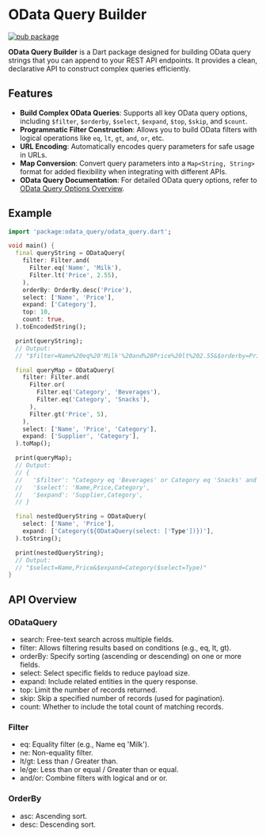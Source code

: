 # OData Query Builder

[![pub package](https://img.shields.io/pub/v/odata_query.svg)](https://pub.dev/packages/odata_query)

**OData Query Builder** is a Dart package designed for building OData query strings that you can append to your REST API endpoints. It provides a clean, declarative API to construct complex queries efficiently.

## Features

- **Build Complex OData Queries**: Supports all key OData query options, including `$filter`, `$orderby`, `$select`, `$expand`, `$top`, `$skip`, and `$count`.
- **Programmatic Filter Construction**: Allows you to build OData filters with logical operations like `eq`, `lt`, `gt`, `and`, `or`, etc.
- **URL Encoding**: Automatically encodes query parameters for safe usage in URLs.
- **Map Conversion**: Convert query parameters into a `Map<String, String>` format for added flexibility when integrating with different APIs.
- **OData Query Documentation**: For detailed OData query options, refer to [OData Query Options Overview](https://learn.microsoft.com/en-us/odata/concepts/queryoptions-overview).

## Example

```dart
import 'package:odata_query/odata_query.dart';

void main() {
  final queryString = ODataQuery(
    filter: Filter.and(
      Filter.eq('Name', 'Milk'),
      Filter.lt('Price', 2.55),
    ),
    orderBy: OrderBy.desc('Price'),
    select: ['Name', 'Price'],
    expand: ['Category'],
    top: 10,
    count: true,
  ).toEncodedString();

  print(queryString); 
  // Output:
  // "$filter=Name%20eq%20'Milk'%20and%20Price%20lt%202.55&$orderby=Price%20desc&$select=Name,Price&$expand=Category&$top=10&$count=true"

  final queryMap = ODataQuery(
    filter: Filter.and(
      Filter.or(
        Filter.eq('Category', 'Beverages'),
        Filter.eq('Category', 'Snacks'),
      ),
      Filter.gt('Price', 5),
    ),
    select: ['Name', 'Price', 'Category'],
    expand: ['Supplier', 'Category'],
  ).toMap();

  print(queryMap);
  // Output:
  // {
  //   '$filter': "Category eq 'Beverages' or Category eq 'Snacks' and Price gt 5",
  //   '$select': 'Name,Price,Category',
  //   '$expand': 'Supplier,Category',
  // }

  final nestedQueryString = ODataQuery(
    select: ['Name', 'Price'],
    expand: ['Category(${ODataQuery(select: ['Type'])})'],
  ).toString();

  print(nestedQueryString); 
  // Output:
  // "$select=Name,Price&$expand=Category($select=Type)"
}
```


## API Overview

### ODataQuery
- search: Free-text search across multiple fields.
- filter: Allows filtering results based on conditions (e.g., eq, lt, gt).
- orderBy: Specify sorting (ascending or descending) on one or more fields.
- select: Select specific fields to reduce payload size.
- expand: Include related entities in the query response.
- top: Limit the number of records returned.
- skip: Skip a specified number of records (used for pagination).
- count: Whether to include the total count of matching records.

### Filter
- eq: Equality filter (e.g., Name eq 'Milk').
- ne: Non-equality filter.
- lt/gt: Less than / Greater than.
- le/ge: Less than or equal / Greater than or equal.
- and/or: Combine filters with logical and or or.

### OrderBy
- asc: Ascending sort.
- desc: Descending sort.

